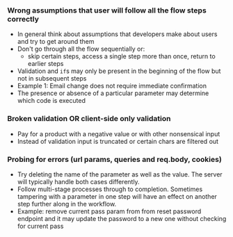 ### Wrong assumptions that user will follow all the flow steps correctly
- In general think about assumptions that developers make about users and try to get around them
- Don't go through all the flow sequentially or:
  - skip certain steps, access a single step more than once, return to earlier steps
- Validation and `if`s may only be present in the beginning of the flow but not in subsequent steps
- Example 1: Email change does not require immediate confirmation
- The presence or absence of a particular parameter may determine which code is executed  

### Broken validation OR client-side only validation
- Pay for a product with a negative value or with other nonsensical input
- Instead of validation input is truncated or certain chars are filtered out

### Probing for errors (url params, queries and req.body, cookies)
- Try deleting the name of the parameter as well as the value. The server will typically handle both cases differently.
- Follow multi-stage processes through to completion. Sometimes tampering with a parameter in one step will have an effect on another step further along in the workflow. 
- Example: remove current pass param from from reset password endpoint and it may update the password to a new one without checking for current pass
